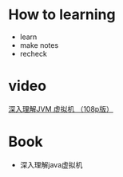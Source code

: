 # How to learning
* learn
* make notes
* recheck
# video
[深入理解JVM 虚拟机 （108p版）](https://www.bilibili.com/video/BV1qE411Y7FQ?p=1)
# Book
* 深入理解java虚拟机
